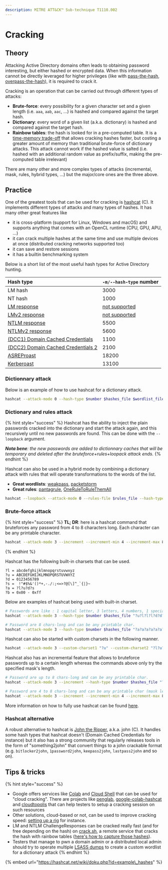 ```yaml
---
description: MITRE ATT&CK™ Sub-technique T1110.002
---
```


# Cracking

## Theory

Attacking Active Directory domains often leads to obtaining password interesting, but either hashed or encrypted data. When this information cannot be directly leveraged for higher privileges \(like with [pass-the-hash](../ntlm/pass-the-hash.md), [overpass-the-hash](../kerberos/pass-the-key.md)\), it is required to crack it.

Cracking is an operation that can be carried out through different types of attacks:

* **Brute-force**: every possibility for a given character set and a given length \(i.e. `aaa`, `aab`, `aac`, ...\) is hashed and compared against the target hash.
* **Dictionary**: every word of a given list \(a.k.a. dictionary\) is hashed and compared against the target hash.
* **Rainbow tables**: the hash is looked for in a pre-computed table. It is a [time-memory trade-off](https://en.wikipedia.org/wiki/Space%E2%80%93time_tradeoff) that allows cracking hashes faster, but costing a greater amount of memory than traditional brute-force of dictionary attacks. This attack cannot work if the hashed value is salted \(i.e. hashed with an additional random value as prefix/suffix, making the pre-computed table irrelevant\)

There are many other and more complex types of attacks \(incremental, mask, rules, hybrid types, ...\) but the major/core ones are the three above.

## Practice

One of the greatest tools that can be used for cracking is [hashcat](https://hashcat.net/hashcat/) \(C\). It implements different types of attacks and many types of hashes. It has many other great features like

* it is cross-platform \(support for Linux, Windows and macOS\) and supports anything that comes with an OpenCL runtime \(CPU, GPU, APU, ...\)
* it can crack multiple hashes at the same time and use multiple devices at once \(distributed cracking networks supported too\)
* it can save and restore sessions
* it has a builtin benchmarking system

Below is a short list of the most useful hash types for Active Directory hunting.

| Hash type | `-m/--hash-type` number |
| :--- | :--- |
| LM hash | 3000 |
| NT hash | 1000 |
| [LM response](../ntlm/capture.md) | [not supported](https://github.com/hashcat/hashcat/issues/78#issuecomment-276048841) |
| [LMv2 response](../ntlm/capture.md) | [not supported](https://github.com/hashcat/hashcat/issues/78#issuecomment-276048841) |
| [NTLM response](../ntlm/capture.md) | 5500 |
| [NTLMv2 response](../ntlm/capture.md) | 5600 |
| [\(DCC1\) Domain Cached Credentials](dumping/sam-and-lsa-secrets.md) | 1100 |
| [\(DCC2\) Domain Cached Credentials 2](dumping/sam-and-lsa-secrets.md) | 2100 |
| [ASREProast](../kerberos/asreproast.md) | 18200 |
| [Kerberoast](../kerberos/kerberoast.md) | 13100 |

### Dictionnary attack

Below is an example of how to use hashcat for a dictionary attack.

```bash
hashcat --attack-mode 0 --hash-type $number $hashes_file $wordlist_file
```

### Dictionary and rules attack

{% hint style="success" %}
Hashcat has the ability to inject the plain passwords cracked into the dictionary and start the attack again, and this recursively until no new passwords are found. This can be done with the `--loopback` argument.

_**Nota bene**: the new passwords are added to dictionnary caches that will be temporary and deleted after the bruteforce+rules+loopack attack ends._
{% endhint %}

Hashcat can also be used in a hybrid mode by combining a dictionary attack with rules that will operate transformations to the words of the list.

* **Great wordlists**: [weakpass](https://weakpass.com/), [packetstorm](https://packetstormsecurity.com/Crackers/wordlists/)
* **Great rules**: [pantagrule](https://github.com/rarecoil/pantagrule), [OneRuleToRuleThemAll](https://notsosecure.com/one-rule-to-rule-them-all/) 

```bash
hashcat --loopback --attack-mode 0 --rules-file $rules_file --hash-type $number $hashes_file $wordlist_file
```

### Brute-force attack

{% hint style="success" %}
**TL; DR**: here is a hashcat command that bruteforces any password from 4 to 8 characters long. Each character can be any printable character.

```bash
hashcat --attack-mode 3 --increment --increment-min 4 --increment-max 8 --hash-type $number $hashes_file "?a?a?a?a?a?a?a?a?a?a?a?a"
```
{% endhint %}

Hashcat has the following built-in charsets that can be used.

```text
?l = abcdefghijklmnopqrstuvwxyz
?u = ABCDEFGHIJKLMNOPQRSTUVWXYZ
?d = 0123456789
?s =  !"#$%&'()*+,-./:;<=>?@[\]^_`{|}~
?a = ?l?u?d?s
?b = 0x00 - 0xff
```

Below are examples of hashcat being used with built-in charset.

```bash
# Passwords are like : 1 capital letter, 3 letters, 4 numbers, 1 special char
hashcat --attack-mode 3 --hash-type $number $hashes_file "?u?l?l?l?d?d?d?d?s"

# Password are 8 chars-long and can be any printable char.
hashcat --attack-mode 3 --hash-type $number $hashes_file "?a?a?a?a?a?a?a?a"
```

Hashcat can also be started with custom charsets in the following manner.

```bash
hashcat --attack-mode 3 --custom-charset1 "?u" --custom-charset2 "?l?u?d" --custom-charset3 "?d" --hash-type $number $hashes_file "?1?2?2?2?3"
```

Hashcat also has an incremental feature that allows to bruteforce passwords up to a certain length whereas the commands above only try the specified mask's length.

```bash
# Password are up to 8 chars-long and can be any printable char.
hashcat --attack-mode 3 --increment --hash-type $number $hashes_file "?a?a?a?a?a?a?a?a"

# Password are 4 to 8 chars-long and can be any printable char (mask length is 12 so that --increment-max can be upped to 12).
hashcat --attack-mode 3 --increment --increment-min 4 --increment-max 8 --hash-type $number $hashes_file "?a?a?a?a?a?a?a?a?a?a?a?a"
```

More information on how to fully use hashcat can be found [here](https://www.4armed.com/blog/perform-mask-attack-hashcat/).

### Hashcat alternative

A robust alternative to hashcat is [John the Ripper](https://github.com/openwall/john), a.k.a. john \(C\). It handles some hash types that hashcat doesn't \(Domain Cached Credentials for instance\) but it also has a strong community that regularly releases tools in the form of "something2john" that convert things to a john crackable format \(e.g. `bitlocker2john`, `1password2john`, `keepass2john`, `lastpass2john` and so on\).

## Tips & tricks

{% hint style="success" %}
* Google offers services like [Colab](https://colab.research.google.com/) and [Cloud Shell](https://console.cloud.google.com/home/dashboard?cloudshell=true) that can be used for "cloud cracking". There are projects like [penglab](https://github.com/mxrch/penglab), [google-colab-hashcat](https://github.com/ShutdownRepo/google-colab-hashcat) and [cloudtopolis](https://github.com/JoelGMSec/Cloudtopolis) that can help testers to setup a cracking session on such resources
* Other solutions, cloud-based or not, can be used to improve cracking speed: [setting up a rig](https://www.netmux.com/blog/how-to-build-a-password-cracking-rig) for instance.
* LM and NTLM ChallengeResponses can be cracked really fast \(and for free depending on the hash\) on [crack.sh](https://crack.sh/get-cracking/), a remote service that cracks the hash with rainbow tables \([here's how to capture those hashes](../ntlm/capture.md#practice)\).
* Testers that manage to pwn a domain admin or a distributed local admin should try to operate multiple [LSASS dumps](dumping/lsass.exe.md) to create a custom wordlist for a dictionary attack
{% endhint %}

{% embed url="https://hashcat.net/wiki/doku.php?id=example\_hashes" %}



